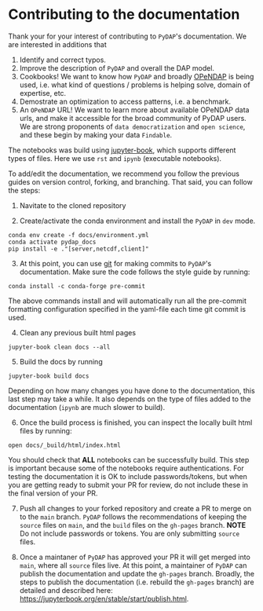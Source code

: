 # Contributing to the documentation

Thank your for your interest of contributing to `PyDAP`'s documentation. We are interested in additions that

1. Identify and correct typos.
2. Improve the description of `PyDAP` and overall the DAP model.
3. Cookbooks! We want to know how `PyDAP` and broadly [OPeNDAP](https://www.opendap.org/) is being used, i.e. what kind of questions / problems is helping solve, domain of expertise, etc.
4. Demostrate an optimization to access patterns, i.e. a benchmark.
5. An `OPeNDAP` URL! We want to learn more about available OPeNDAP data urls, and make it accessible for the broad community of PyDAP users. We are strong proponents of `data democratization` and `open science`, and these begin by making your data `Findable`.


The notebooks was build using [jupyter-book](https://jupyterbook.org/en/stable/intro.html), which supports different types of files. Here we use `rst` and `ipynb` (executable notebooks).


To add/edit the documentation, we recommend you follow the previous guides on version control, forking, and branching. That said, you can follow the steps:

1. Navitate to the cloned repository

2. Create/activate the conda environment and install the `PyDAP` in `dev` mode.
```shell
conda env create -f docs/environment.yml
conda activate pydap_docs
pip install -e ."[server,netcdf,client]"
```

3. At this point, you can use [git](git.md) for making commits to `PyDAP`'s documentation. Make sure the code follows the style guide by running:

```shell
conda install -c conda-forge pre-commit
```

The above commands install and will automatically run all the pre-commit formatting configuration specified in the yaml-file each time git commit is used.


4. Clean any previous built html pages
```shell
jupyter-book clean docs --all
```

5. Build the docs by running
```shell
jupyter-book build docs
```
Depending on how many changes you have done to the documentation, this last step may take a while. It also depends on the type of files added to the documentation (`ipynb` are much slower to build).

6. Once the build process is finished, you can inspect the locally built html files by running:
```shell
open docs/_build/html/index.html
```
You should check that **ALL** notebooks can be successfully build. This step is important because some of the notebooks require authentications. For testing the documentation it is OK to include passwords/tokens, but when you are getting ready to submit your PR for review, do not include these in the final version of your PR.

7. Push all changes to your forked repository and create a PR to merge on to the `main` branch. `PyDAP` follows the recommendations of keeping the `source` files on `main`, and the `build` files on the `gh-pages` branch. **NOTE** Do not include passwords or tokens. You are only submitting `source` files.

8. Once a maintaner of `PyDAP` has approved your PR it will get merged into `main`, where all `source` files live. At this point, a maintainer of `PyDAP` can publish the documentation and update the `gh-pages` branch. Broadly, the steps to publish the documentation (i.e. rebuild the `gh-pages` branch) are detailed and described here: https://jupyterbook.org/en/stable/start/publish.html.
